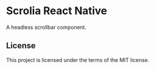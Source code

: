 # Scrolia React Native

A headless scrollbar component.

## License

This project is licensed under the terms of the MIT license.
